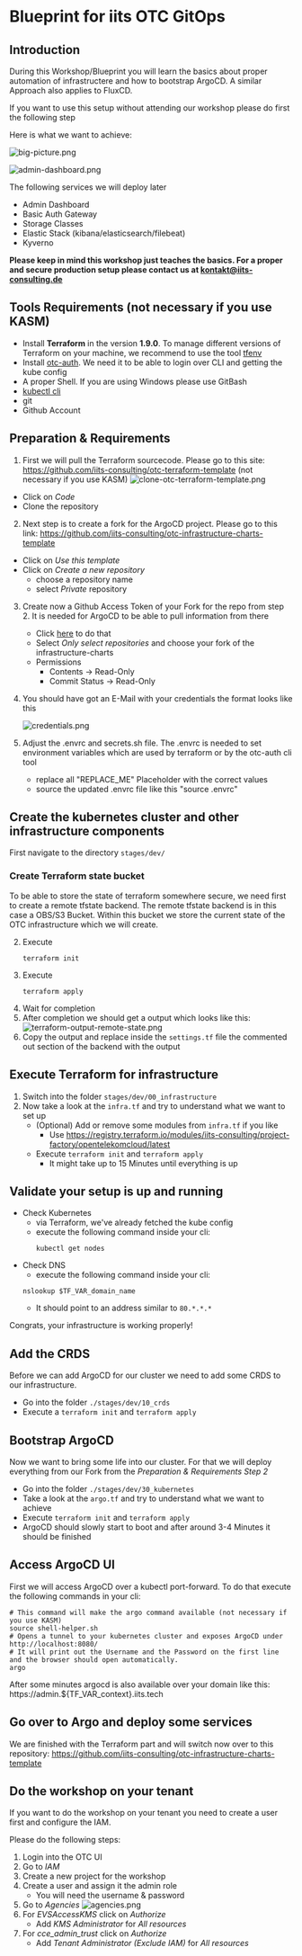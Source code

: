 # Blueprint for iits OTC GitOps

## Introduction

During this Workshop/Blueprint you will learn the basics about proper automation of infrastructere and how to bootstrap ArgoCD.
A similar Approach also applies to FluxCD.

If you want to use this setup without attending our workshop please do first the following step

Here is what we want to achieve:

![big-picture.png](documentation%2Fbig-picture.png)

![admin-dashboard.png](documentation%2Fadmin-dashboard.png)

The following services we will deploy later

- Admin Dashboard
- Basic Auth Gateway
- Storage Classes
- Elastic Stack (kibana/elasticsearch/filebeat)
- Kyverno

**Please keep in mind this workshop just teaches the basics. For a proper and secure production setup please contact us at kontakt@iits-consulting.de**

## Tools Requirements (not necessary if you use KASM)

- Install **Terraform** in the version **1.9.0**. To manage different versions of Terraform on your machine, we recommend to use the tool [tfenv](https://github.com/tfutils/tfenv)
- Install [otc-auth](https://github.com/iits-consulting/otc-auth). We need it to be able to login over CLI and getting the kube config
- A proper Shell. If you are using Windows please use GitBash
- [kubectl cli](https://kubernetes.io/de/docs/tasks/tools/install-kubectl)
- git
- Github Account

## Preparation & Requirements

1. First we will pull the Terraform sourcecode. Please go to this site: https://github.com/iits-consulting/otc-terraform-template (not necessary if you use KASM)
   ![clone-otc-terraform-template.png](documentation%2Fclone-otc-terraform-template.png)

- Click on _Code_
- Clone the repository

2. Next step is to create a fork for the ArgoCD project. Please go to this link: https://github.com/iits-consulting/otc-infrastructure-charts-template

- Click on _Use this template_
- Click on _Create a new repository_
  - choose a repository name
  - select _Private_ repository

3. Create now a Github Access Token of your Fork for the repo from step 2. It is needed for ArgoCD to be able to pull information from there
   - Click [here](https://github.com/settings/tokens?type=beta) to do that
   - Select _Only select repositories_ and choose your fork of the infrastructure-charts
   - Permissions
     - Contents -> Read-Only
     - Commit Status -> Read-Only
4. You should have got an E-Mail with your credentials the format looks like this

   ![credentials.png](documentation%2Fcredentials.png)

5. Adjust the .envrc and secrets.sh file. The .envrc is needed to set environment variables which are used by terraform or by the otc-auth cli tool
   - replace all "REPLACE_ME" Placeholder with the correct values
   - source the updated .envrc file like this "source .envrc"

## Create the kubernetes cluster and other infrastructure components

First navigate to the directory `stages/dev/`

### Create Terraform state bucket

To be able to store the state of terraform somewhere secure, we need first to create a remote tfstate backend.
The remote tfstate backend is in this case a OBS/S3 Bucket. Within this bucket we store the current state of the OTC infrastructure which we will create.

2. Execute
   ```shell
   terraform init
   ```
3. Execute
   ```shell
   terraform apply
   ```
4. Wait for completion
5. After completion we should get a output which looks like this:
   ![terraform-output-remote-state.png](documentation%2Fterraform-output-remote-state.png)
6. Copy the output and replace inside the `settings.tf` file the commented out section of the backend with the output

## Execute Terraform for infrastructure

1. Switch into the folder `stages/dev/00_infrastructure`
2. Now take a look at the `infra.tf` and try to understand what we want to set up
   - (Optional) Add or remove some modules from `infra.tf` if you like
     - Use https://registry.terraform.io/modules/iits-consulting/project-factory/opentelekomcloud/latest
   - Execute `terraform init` and `terraform apply`
     - It might take up to 15 Minutes until everything is up

## Validate your setup is up and running

- Check Kubernetes
  - via Terraform, we've already fetched the kube config
  - execute the following command inside your cli:
    ```shell
    kubectl get nodes
    ```
- Check DNS
  - execute the following command inside your cli:
  ```shell
  nslookup $TF_VAR_domain_name
  ```
  - It should point to an address similar to `80.*.*.*`

Congrats, your infrastructure is working properly!

## Add the CRDS

Before we can add ArgoCD for our cluster we need to add some CRDS to our infrastructure.

- Go into the folder `./stages/dev/10_crds`
- Execute a `terraform init` and `terraform apply`

## Bootstrap ArgoCD

Now we want to bring some life into our cluster.
For that we will deploy everything from our Fork from the _Preparation & Requirements Step 2_

- Go into the folder `./stages/dev/30_kubernetes`
- Take a look at the `argo.tf` and try to understand what we want to achieve
- Execute `terraform init` and `terraform apply`
- ArgoCD should slowly start to boot and after around 3-4 Minutes it should be finished

## Access ArgoCD UI

First we will access ArgoCD over a kubectl port-forward. To do that execute the following commands in your cli:

```shell
# This command will make the argo command available (not necessary if you use KASM)
source shell-helper.sh
# Opens a tunnel to your kubernetes cluster and exposes ArgoCD under http://localhost:8080/
# It will print out the Username and the Password on the first line and the browser should open automatically.
argo
```

After some minutes argocd is also available over your domain like this: https://admin.${TF_VAR_context}.iits.tech

## Go over to Argo and deploy some services

We are finished with the Terraform part and will switch now over to this repository: https://github.com/iits-consulting/otc-infrastructure-charts-template

## Do the workshop on your tenant

If you want to do the workshop on your tenant you need to create a user first and configure the IAM.

Please do the following steps:

1. Login into the OTC UI
2. Go to _IAM_
3. Create a new project for the workshop
4. Create a user and assign it the admin role
   - You will need the username & password
5. Go to _Agencies_ ![agencies.png](documentation%2Fagencies.png)
6. For _EVSAccessKMS_ click on _Authorize_
   - Add _KMS Administrator_ for _All resources_
7. For _cce_admin_trust_ click on _Authorize_
   - Add _Tenant Administrator (Exclude IAM)_ for _All resources_
